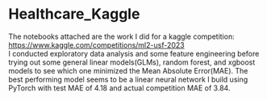 # Healthcare_Kaggle

The notebooks attached are the work I did for a kaggle competition: https://www.kaggle.com/competitions/ml2-usf-2023 <br>
I conducted exploratory data analysis and some feature engineering before trying out some general linear models(GLMs), random forest, and xgboost models to see which one minimized the Mean Absolute Error(MAE). The best performing model seems to be a linear neural network I build using PyTorch with test MAE of 4.18 and actual competition MAE of 3.84.

